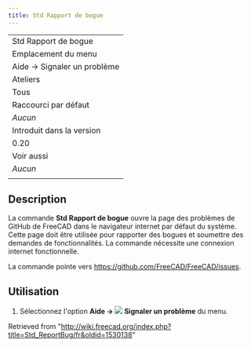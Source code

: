 ```yaml
---
title: Std Rapport de bogue
---
```

|  |
| --- |
| Std Rapport de bogue |
| Emplacement du menu |
| Aide → Signaler un problème |
| Ateliers |
| Tous |
| Raccourci par défaut |
| *Aucun* |
| Introduit dans la version |
| 0.20 |
| Voir aussi |
| *Aucun* |
|  |

## Description

La commande **Std Rapport de bogue** ouvre la page des problèmes de GitHub de FreeCAD dans le navigateur internet par défaut du système. Cette page doit être utilisée pour rapporter des bogues et soumettre des demandes de fonctionnalités. La commande nécessite une connexion internet fonctionnelle.

La commande pointe vers <https://github.com/FreeCAD/FreeCAD/issues>.

## Utilisation

1. Sélectionnez l'option **Aide → ![](/images/Std_ReportBug.svg) Signaler un problème** du menu.

Retrieved from "<http://wiki.freecad.org/index.php?title=Std_ReportBug/fr&oldid=1530138>"